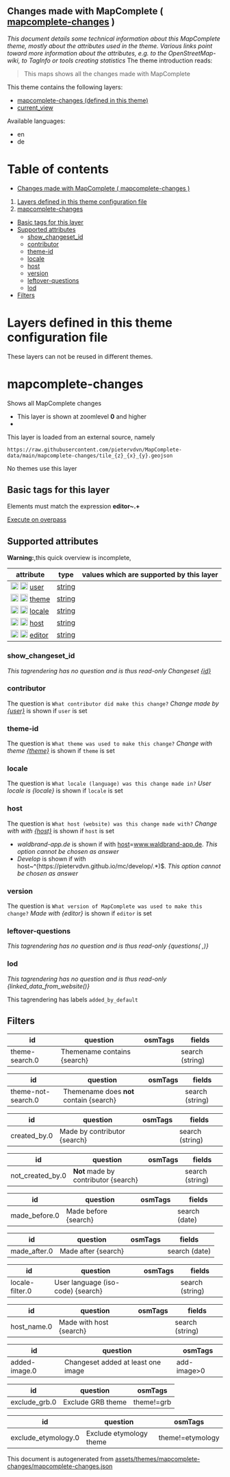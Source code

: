 [//]: # (WARNING: this file is automatically generated. Please find the sources at the bottom and edit those sources)

## Changes made with MapComplete ( [mapcomplete-changes](https://mapcomplete.org/mapcomplete-changes) )
_This document details some technical information about this MapComplete theme, mostly about the attributes used in the theme. Various links point toward more information about the attributes, e.g. to the OpenStreetMap-wiki, to TagInfo or tools creating statistics_
The theme introduction reads:

> This maps shows all the changes made with MapComplete

This theme contains the following layers:

 - [mapcomplete-changes (defined in this theme)](#mapcomplete-changes)
 - [current_view](../Layers/current_view.md)

Available languages:

 - en
 - de

# Table of contents

  - [Changes made with MapComplete ( mapcomplete-changes )](#changes-made-with-mapcomplete-(-mapcomplete-changes-))
1. [Layers defined in this theme configuration file](#layers-defined-in-this-theme-configuration-file)
2. [mapcomplete-changes](#mapcomplete-changes)
  - [Basic tags for this layer](#basic-tags-for-this-layer)
  - [Supported attributes](#supported-attributes)
    + [show_changeset_id](#show_changeset_id)
    + [contributor](#contributor)
    + [theme-id](#theme-id)
    + [locale](#locale)
    + [host](#host)
    + [version](#version)
    + [leftover-questions](#leftover-questions)
    + [lod](#lod)
  - [Filters](#filters)

# Layers defined in this theme configuration file
These layers can not be reused in different themes.
# mapcomplete-changes

Shows all MapComplete changes

 - This layer is shown at zoomlevel **0** and higher
 - <img src='../warning.svg' height='1rem'/>

This layer is loaded from an external source, namely 

`https://raw.githubusercontent.com/pietervdvn/MapComplete-data/main/mapcomplete-changes/tile_{z}_{x}_{y}.geojson`

No themes use this layer

## Basic tags for this layer

Elements must match the expression **editor~.+**

[Execute on overpass](http://overpass-turbo.eu/?Q=%5Bout%3Ajson%5D%5Btimeout%3A90%5D%3B%28%20%20%20%20nwr%5B%22editor%22%5D%28%7B%7Bbbox%7D%7D%29%3B%0A%29%3Bout%20body%3B%3E%3Bout%20skel%20qt%3B)

## Supported attributes

**Warning:**,this quick overview is incomplete,

| attribute | type | values which are supported by this layer |
-----|-----|----- |
| <a target="_blank" href='https://taginfo.openstreetmap.org/keys/user#values'><img src='https://mapcomplete.org/assets/svg/search.svg' height='18px'></a> <a target="_blank" href='https://taghistory.raifer.tech/?#***/user/'><img src='https://mapcomplete.org/assets/svg/statistics.svg' height='18px'></a> [user](https://wiki.openstreetmap.org/wiki/Key:user) | [string](../SpecialInputElements.md#string) |  |
| <a target="_blank" href='https://taginfo.openstreetmap.org/keys/theme#values'><img src='https://mapcomplete.org/assets/svg/search.svg' height='18px'></a> <a target="_blank" href='https://taghistory.raifer.tech/?#***/theme/'><img src='https://mapcomplete.org/assets/svg/statistics.svg' height='18px'></a> [theme](https://wiki.openstreetmap.org/wiki/Key:theme) | [string](../SpecialInputElements.md#string) |  |
| <a target="_blank" href='https://taginfo.openstreetmap.org/keys/locale#values'><img src='https://mapcomplete.org/assets/svg/search.svg' height='18px'></a> <a target="_blank" href='https://taghistory.raifer.tech/?#***/locale/'><img src='https://mapcomplete.org/assets/svg/statistics.svg' height='18px'></a> [locale](https://wiki.openstreetmap.org/wiki/Key:locale) | [string](../SpecialInputElements.md#string) |  |
| <a target="_blank" href='https://taginfo.openstreetmap.org/keys/host#values'><img src='https://mapcomplete.org/assets/svg/search.svg' height='18px'></a> <a target="_blank" href='https://taghistory.raifer.tech/?#***/host/'><img src='https://mapcomplete.org/assets/svg/statistics.svg' height='18px'></a> [host](https://wiki.openstreetmap.org/wiki/Key:host) | [string](../SpecialInputElements.md#string) |  |
| <a target="_blank" href='https://taginfo.openstreetmap.org/keys/editor#values'><img src='https://mapcomplete.org/assets/svg/search.svg' height='18px'></a> <a target="_blank" href='https://taghistory.raifer.tech/?#***/editor/'><img src='https://mapcomplete.org/assets/svg/statistics.svg' height='18px'></a> [editor](https://wiki.openstreetmap.org/wiki/Key:editor) | [string](../SpecialInputElements.md#string) |  |

### show_changeset_id

_This tagrendering has no question and is thus read-only_
*Changeset <a href='https://openstreetmap.org/changeset/{id}' target='_blank'>{id}</a>*

### contributor

The question is `What contributor did make this change?`
*Change made by <a href='https://openstreetmap.org/user/{user}' target='_blank'>{user}</a>* is shown if `user` is set

### theme-id

The question is `What theme was used to make this change?`
*Change with theme <a href='https://mapcomplete.org/{theme}'>{theme}</a>* is shown if `theme` is set

### locale

The question is `What locale (language) was this change made in?`
*User locale is {locale}* is shown if `locale` is set

### host

The question is `What host (website) was this change made with?`
*Change with with <a href='{host}'>{host}</a>* is shown if `host` is set

 -  *waldbrand-app.de* is shown if with <a href='https://wiki.openstreetmap.org/wiki/Key:host' target='_blank'>host</a>=<a href='https://wiki.openstreetmap.org/wiki/Tag:host%3Dwww.waldbrand-app.de' target='_blank'>www.waldbrand-app.de</a>. _This option cannot be chosen as answer_
 -  *Develop* is shown if with host~^(https:\/\/pietervdvn.github.io\/mc\/develop\/.*)$. _This option cannot be chosen as answer_

### version

The question is `What version of MapComplete was used to make this change?`
*Made with {editor}* is shown if `editor` is set

### leftover-questions

_This tagrendering has no question and is thus read-only_
*{questions( ,)}*

### lod

_This tagrendering has no question and is thus read-only_
*{linked_data_from_website()}*

This tagrendering has labels 
`added_by_default`

## Filters

| id | question | osmTags | fields |
-----|-----|-----|----- |
| theme-search.0 | Themename contains {search} |  | search (string) |

| id | question | osmTags | fields |
-----|-----|-----|----- |
| theme-not-search.0 | Themename does <b>not</b> contain {search} |  | search (string) |

| id | question | osmTags | fields |
-----|-----|-----|----- |
| created_by.0 | Made by contributor {search} |  | search (string) |

| id | question | osmTags | fields |
-----|-----|-----|----- |
| not_created_by.0 | <b>Not</b> made by contributor {search} |  | search (string) |

| id | question | osmTags | fields |
-----|-----|-----|----- |
| made_before.0 | Made before {search} |  | search (date) |

| id | question | osmTags | fields |
-----|-----|-----|----- |
| made_after.0 | Made after {search} |  | search (date) |

| id | question | osmTags | fields |
-----|-----|-----|----- |
| locale-filter.0 | User language (iso-code) {search} |  | search (string) |

| id | question | osmTags | fields |
-----|-----|-----|----- |
| host_name.0 | Made with host {search} |  | search (string) |

| id | question | osmTags |
-----|-----|----- |
| added-image.0 | Changeset added at least one image | add-image>0 |

| id | question | osmTags |
-----|-----|----- |
| exclude_grb.0 | Exclude GRB theme | theme!=grb |

| id | question | osmTags |
-----|-----|----- |
| exclude_etymology.0 | Exclude etymology theme | theme!=etymology |



This document is autogenerated from [assets/themes/mapcomplete-changes/mapcomplete-changes.json](https://github.com/pietervdvn/MapComplete/blob/develop/assets/themes/mapcomplete-changes/mapcomplete-changes.json)
